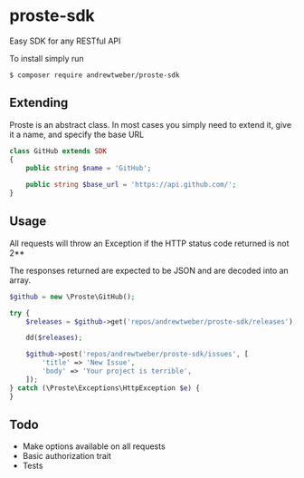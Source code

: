 # proste-sdk

Easy SDK for any RESTful API

To install simply run

```
$ composer require andrewtweber/proste-sdk
```

## Extending

Proste is an abstract class. In most cases you simply need to extend it, give it a name, and specify the base URL

```php
class GitHub extends SDK
{
    public string $name = 'GitHub';
 
    public string $base_url = 'https://api.github.com/';
}
```

## Usage

All requests will throw an Exception if the HTTP status code returned is not 2**

The responses returned are expected to be JSON and are decoded into an array.

```php
$github = new \Proste\GitHub();

try {
    $releases = $github->get('repos/andrewtweber/proste-sdk/releases');

    dd($releases);

    $github->post('repos/andrewtweber/proste-sdk/issues', [
        'title' => 'New Issue',
        'body' => 'Your project is terrible',
    ]);
} catch (\Proste\Exceptions\HttpException $e) {
}
```

## Todo

* Make options available on all requests
* Basic authorization trait
* Tests
